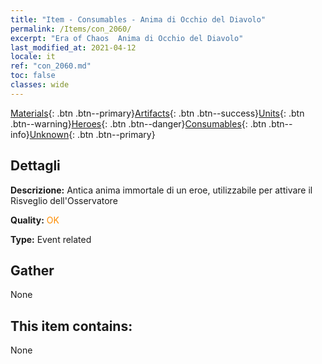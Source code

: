 ```yaml
---
title: "Item - Consumables - Anima di Occhio del Diavolo"
permalink: /Items/con_2060/
excerpt: "Era of Chaos  Anima di Occhio del Diavolo"
last_modified_at: 2021-04-12
locale: it
ref: "con_2060.md"
toc: false
classes: wide
---
```

 [Materials](/it/Items/){: .btn .btn--primary}[Artifacts](/it/Items/Artifacts/){: .btn .btn--success}[Units](/it/Items/Units/){: .btn .btn--warning}[Heroes](/it/Items/Heroes/){: .btn .btn--danger}[Consumables](/it/Items/Consumables/){: .btn .btn--info}[Unknown](/it/Items/Unknown/){: .btn .btn--primary}

## Dettagli
 **Descrizione:** Antica anima immortale di un eroe, utilizzabile per attivare il Risveglio dell'Osservatore

 **Quality:** <span style="color: #FF8C00">OK</span>

 **Type:** Event related

## Gather

  None

## This item contains:

  None

